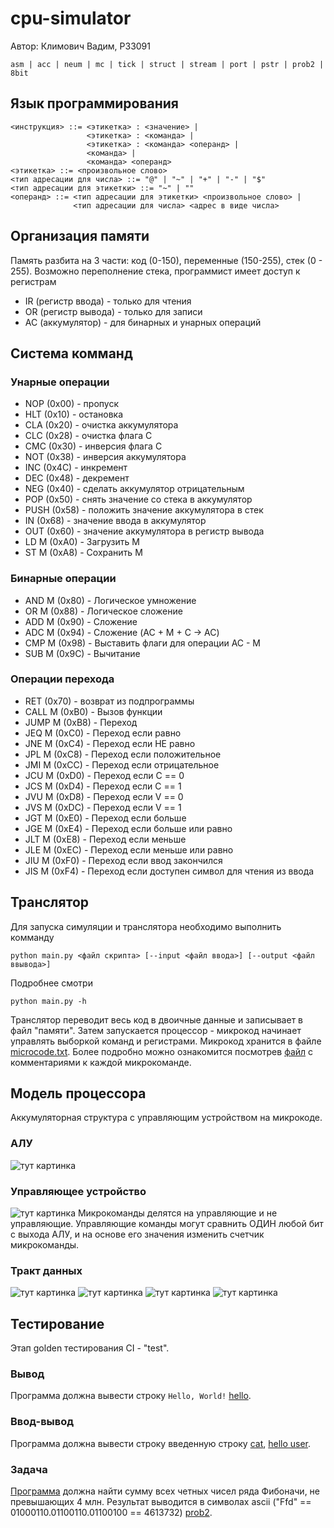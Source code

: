 # cpu-simulator
Автор: Климович Вадим, P33091
```text
asm | acc | neum | mc | tick | struct | stream | port | pstr | prob2 | 8bit
```

## Язык программирования
```text
<инструкция> ::= <этикетка> : <значение> |
                 <этикетка> : <команда> |
                 <этикетка> : <команда> <операнд> |
                 <команда> |
                 <команда> <операнд> 
<этикетка> ::= <произвольное слово>
<тип адресации для числа> ::= "@" | "~" | "+" | "-" | "$"
<тип адресации для этикетки> ::= "~" | ""
<операнд> ::= <тип адресации для этикетки> <произвольное слово> |
              <тип адресации для числа> <адрес в виде числа>
```

## Организация памяти
Память разбита на 3 части: код (0-150), переменные (150-255), стек (0 - 255).
Возможно переполнение стека, программист имеет доступ к регистрам
- IR (регистр ввода) - только для чтения
- OR (регистр вывода) - только для записи
- AC (аккумулятор) - для бинарных и унарных операций

## Система комманд
### Унарные операции
* NOP (0x00) - пропуск
* HLT (0x10) - остановка
* CLA (0x20) - очистка аккумулятора
* CLC (0x28) - очистка флага С
* CMC (0x30) - инверсия флага С
* NOT (0x38) - инверсия аккумулятора
* INC (0x4C) - инкремент
* DEC (0x48) - декремент
* NEG (0x40) - сделать аккумулятор отрицательным
* POP (0x50) - снять значение со стека в аккумулятор
* PUSH (0x58) - положить значение аккумулятора в стек
* IN (0x68) - значение ввода в аккумулятор
* OUT (0x60) - значение аккумулятора в регистр вывода
* LD M (0xA0) - Загрузить М
* ST M (0xA8) - Сохранить М
### Бинарные операции
* AND M (0x80) - Логическое умножение
* OR M (0x88) - Логическое сложение
* ADD M (0x90) - Сложение
* ADC M (0x94) - Сложение (AC + M + C -> AC)
* CMP M (0x98) - Выставить флаги для операции AC - M
* SUB M (0x9C) - Вычитание
### Операции перехода
* RET (0x70) - возврат из подпрограммы
* CALL M (0xB0) - Вызов функции
* JUMP M (0xB8) - Переход
* JEQ M (0xC0) - Переход если равно
* JNE M (0xC4) - Переход если НЕ равно
* JPL M (0xC8) - Переход если положительное
* JMI M (0xCC) - Переход если отрицательное
* JCU M (0xD0) - Переход если С == 0
* JCS M (0xD4) - Переход если С == 1
* JVU M (0xD8) - Переход если V == 0
* JVS M (0xDC) - Переход если V == 1
* JGT M (0xE0) - Переход если больше
* JGE M (0xE4) - Переход если больше или равно
* JLT M (0xE8) - Переход если меньше
* JLE M (0xEC) - Переход если меньше или равно
* JIU M (0xF0) - Переход если ввод закончился
* JIS M (0xF4) - Переход если доступен символ для чтения из ввода


## Транслятор
Для запуска симуляции и транслятора необходимо выполнить комманду
```shell
python main.py <файл скрипта> [--input <файл ввода>] [--output <файл ввывода>]
```
Подробнее смотри
```shell
python main.py -h
```
Транслятор переводит весь код в двоичные данные и записывает в файл "памяти". 
Затем запускается процессор - микрокод начинает управлять выборкой команд и регистрами.
Микрокод хранится в файле [microcode.txt](files/microcode.txt).
Более подробно можно ознакомится посмотрев [файл](docs/microcode.xlsx) с комментариями к каждой микрокоманде.

## Модель процессора
Аккумуляторная структура с управляющим устройством на микрокоде.
### АЛУ
![тут картинка](docs/img/ALU.png)
### Управляющее устройство
![тут картинка](docs/img/ControlUnit.png)
Микрокоманды делятся на управляющие и не управляющие.
Управляющие команды могут сравнить ОДИН любой бит с выхода АЛУ,
и на основе его значения изменить счетчик микрокоманды.

### Тракт данных
![тут картинка](docs/img/DataPath_1.png)
![тут картинка](docs/img/DataPath_2.png)
![тут картинка](docs/img/DataPath_3.png)
![тут картинка](docs/img/DataPath_4.png)

## Тестирование
Этап golden тестирования CI - "test".
### Вывод
Программа должна вывести строку `Hello, World!` [hello](golden/hello.yml).
### Ввод-вывод
Программа должна вывести строку введенную строку 
[cat](golden/cat.yml), [hello user](golden/hello_user_name.yml).
### Задача
[Программа](examples/progs/prob2.asm) должна найти сумму всех четных чисел ряда Фибоначи, не превышающих 4 млн.
Результат выводится в символах ascii ("Ffd" == 01000110.01100110.01100100 == 4613732) [prob2](golden/prob2.yml).
